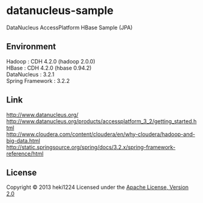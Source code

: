 datanucleus-sample
======================
DataNucleus AccessPlatform HBase Sample (JPA)
  
Environment
----------------
Hadoop : CDH 4.2.0 (hadoop 2.0.0)  
HBase : CDH 4.2.0 (hbase 0.94.2)  
DataNucleus : 3.2.1  
Spring Framework : 3.2.2  
  
Link
--------
http://www.datanucleus.org/  
http://www.datanucleus.org/products/accessplatform_3_2/getting_started.html  
http://www.cloudera.com/content/cloudera/en/why-cloudera/hadoop-and-big-data.html  
http://static.springsource.org/spring/docs/3.2.x/spring-framework-reference/html  
 
License
----------
Copyright &copy; 2013 heki1224
Licensed under the [Apache License, Version 2.0][Apache]
 
[Apache]: http://www.apache.org/licenses/LICENSE-2.0

